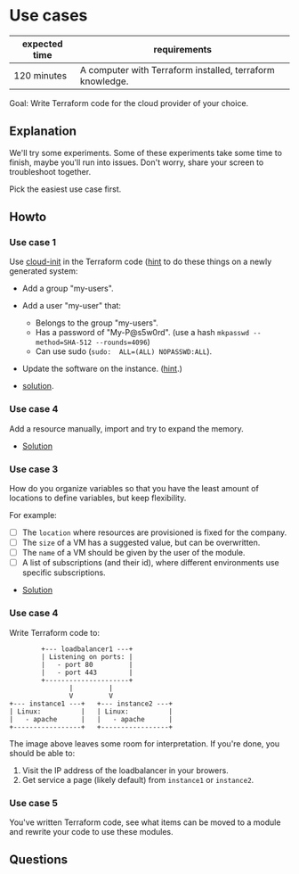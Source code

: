 # Use cases

|expected time|requirements                                             |
|-------------|---------------------------------------------------------|
|120 minutes  |A computer with Terraform installed, terraform knowledge.|

Goal: Write Terraform code for the cloud provider of your choice.

## Explanation

We'll try some experiments. Some of these experiments take some time to finish, maybe you'll run into issues. Don't worry, share your screen to troubleshoot together.

Pick the easiest use case first.

## Howto

### Use case 1

Use [cloud-init](https://cloudinit.readthedocs.io/en/latest/) in the Terraform code ([hint](https://registry.terraform.io/providers/hashicorp/azurerm/latest/docs/resources/virtual_machine#custom_data) to do these things on a newly generated system:

- Add a group "my-users".
- Add a user "my-user" that:
  - Belongs to the group "my-users".
  - Has a password of "My-P@s5w0rd". (use a hash `mkpasswd --method=SHA-512 --rounds=4096`)
  - Can use sudo (`sudo:  ALL=(ALL) NOPASSWD:ALL`).
- Update the software on the instance. ([hint](https://cloudinit.readthedocs.io/en/latest/topics/examples.html#update-apt-database-on-first-boot).)

- [solution](https://github.com/robertdebock/learn-terraform-azure/tree/cloudinit).

### Use case 4

Add a resource manually, import and try to expand the memory.

- [Solution](14-use-cases-solution-import.md)

### Use case 3

How do you organize variables so that you have the least amount of locations to define variables, but keep flexibility.

For example:

- [ ] The `location` where resources are provisioned is fixed for the company.
- [ ] The `size` of a VM has a suggested value, but can be overwritten.
- [ ] The `name` of a VM should be given by the user of the module.
- [ ] A list of subscriptions (and their id), where different environments use specific subscriptions.

- [Solution](14-use-cases-solution-organizing.md)

### Use case 4

Write Terraform code to:

```text
        +--- loadbalancer1 ---+
        | Listening on ports: |
        |   - port 80         |
        |   - port 443        |
        +---------------------+
               |         |
               V         V
+--- instance1 ---+   +--- instance2 ---+
| Linux:          |   | Linux:          |
|   - apache      |   |   - apache      |
+-----------------+   +-----------------+
```

The image above leaves some room for interpretation. If you're done, you should be able to:

1. Visit the IP address of the loadbalancer in your browers.
2. Get service a page (likely default) from `instance1` or `instance2`.

### Use case 5

You've written Terraform code, see what items can be moved to a module and rewrite your code to use these modules.

## Questions
